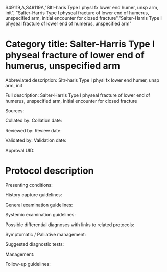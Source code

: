 S49119,A,S49119A,"Sltr-haris Type I physl fx lower end humer, unsp arm, init", "Salter-Harris Type I physeal fracture of lower end of humerus, unspecified arm, initial encounter for closed fracture","Salter-Harris Type I physeal fracture of lower end of humerus, unspecified arm"
# Category title: Salter-Harris Type I physeal fracture of lower end of humerus, unspecified arm

Abbreviated description: Sltr-haris Type I physl fx lower end humer, unsp arm, init

Full description: Salter-Harris Type I physeal fracture of lower end of humerus, unspecified arm, initial encounter for closed fracture

Sources:

Collated by:
Collation date:

Reviewed by:
Review date:

Validated by:
Validation date:

Approval UID:

# Protocol description

Presenting conditions:

History capture guidelines:

General examination guidelines:

Systemic examination guidelines:

Possible differential diagnoses with links to related protocols:

Symptomatic / Palliative management:

Suggested diagnostic tests:

Management:

Follow-up guidelines:
